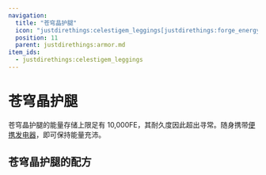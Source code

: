 ```yaml
---
navigation:
  title: "苍穹晶护腿"
  icon: "justdirethings:celestigem_leggings[justdirethings:forge_energy=10000]"
  position: 11
  parent: justdirethings:armor.md
item_ids:
  - justdirethings:celestigem_leggings
---
```


# 苍穹晶护腿

苍穹晶护腿的能量存储上限足有 10,000FE，其耐久度因此超出寻常。随身携带[便携发电器](./item_pocket_generator.md)，即可保持能量充沛。

## 苍穹晶护腿的配方



<Recipe id="justdirethings:celestigem_leggings" />

